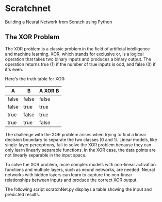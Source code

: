 # Scratchnet
Building a Neural Network from Scratch using Python

## The XOR Problem

The XOR problem is a classic problem in the field of artificial intelligence and machine learning. XOR, which stands for exclusive or, is a logical operation that takes two binary inputs and produces a binary output. The operation returns true (1) if the number of true inputs is odd, and false (0) if it's even.

Here's the truth table for XOR:

| A     | B     | A XOR B |
|-------|-------|---------|
| false | false | false   |
| false | true  | true    |
| true  | false | true    |
| true  | true  | false   |


The challenge with the XOR problem arises when trying to find a linear decision boundary to separate the two classes (0 and 1). Linear models, like single-layer perceptrons, fail to solve the XOR problem because they can only learn linearly separable functions. In the XOR case, the data points are not linearly separable in the input space.

To solve the XOR problem, more complex models with non-linear activation functions and multiple layers, such as neural networks, are needed. Neural networks with hidden layers can learn to capture the non-linear relationships between inputs and produce the correct XOR output.

The following script scratchNet.py displays a table showing the input and predicted results.